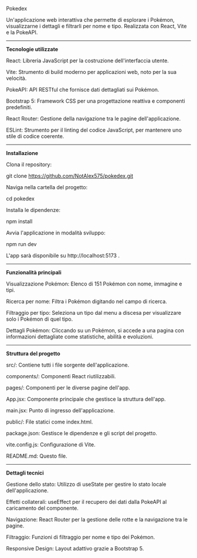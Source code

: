 Pokedex

Un'applicazione web interattiva che permette di esplorare i Pokémon, visualizzarne i dettagli e filtrarli per nome e tipo. Realizzata con React, Vite e la PokeAPI.

_________________________________________________________________________________________________________________________________________________________________

<strong class="text-primary">Tecnologie utilizzate</strong>

React: Libreria JavaScript per la costruzione dell'interfaccia utente.

Vite: Strumento di build moderno per applicazioni web, noto per la sua velocità.

PokeAPI: API RESTful che fornisce dati dettagliati sui Pokémon.

Bootstrap 5: Framework CSS per una progettazione reattiva e componenti predefiniti.

React Router: Gestione della navigazione tra le pagine dell'applicazione.

ESLint: Strumento per il linting del codice JavaScript, per mantenere uno stile di codice coerente.


_________________________________________________________________________________________________________________________________________________________________

<strong class="text-primary">Installazione</strong>

Clona il repository:

git clone https://github.com/NotAlex575/pokedex.git


Naviga nella cartella del progetto:

cd pokedex


Installa le dipendenze:

npm install


Avvia l'applicazione in modalità sviluppo:

npm run dev


L'app sarà disponibile su http://localhost:5173
.

_________________________________________________________________________________________________________________________________________________________________

<strong class="text-primary">Funzionalità principali</strong>

Visualizzazione Pokémon: Elenco di 151 Pokémon con nome, immagine e tipi.

Ricerca per nome: Filtra i Pokémon digitando nel campo di ricerca.

Filtraggio per tipo: Seleziona un tipo dal menu a discesa per visualizzare solo i Pokémon di quel tipo.

Dettagli Pokémon: Cliccando su un Pokémon, si accede a una pagina con informazioni dettagliate come statistiche, abilità e evoluzioni.

_________________________________________________________________________________________________________________________________________________________________

<strong class="text-primary">Struttura del progetto</strong>

src/: Contiene tutti i file sorgente dell'applicazione.

components/: Componenti React riutilizzabili.

pages/: Componenti per le diverse pagine dell'app.

App.jsx: Componente principale che gestisce la struttura dell'app.

main.jsx: Punto di ingresso dell'applicazione.

public/: File statici come index.html.

package.json: Gestisce le dipendenze e gli script del progetto.

vite.config.js: Configurazione di Vite.

README.md: Questo file.

___________________________________________________________________________________________________________________________________________________________________

<strong class="text-primary">Dettagli tecnici</strong>

Gestione dello stato: Utilizzo di useState per gestire lo stato locale dell'applicazione.

Effetti collaterali: useEffect per il recupero dei dati dalla PokeAPI al caricamento del componente.

Navigazione: React Router per la gestione delle rotte e la navigazione tra le pagine.

Filtraggio: Funzioni di filtraggio per nome e tipo dei Pokémon.

Responsive Design: Layout adattivo grazie a Bootstrap 5.